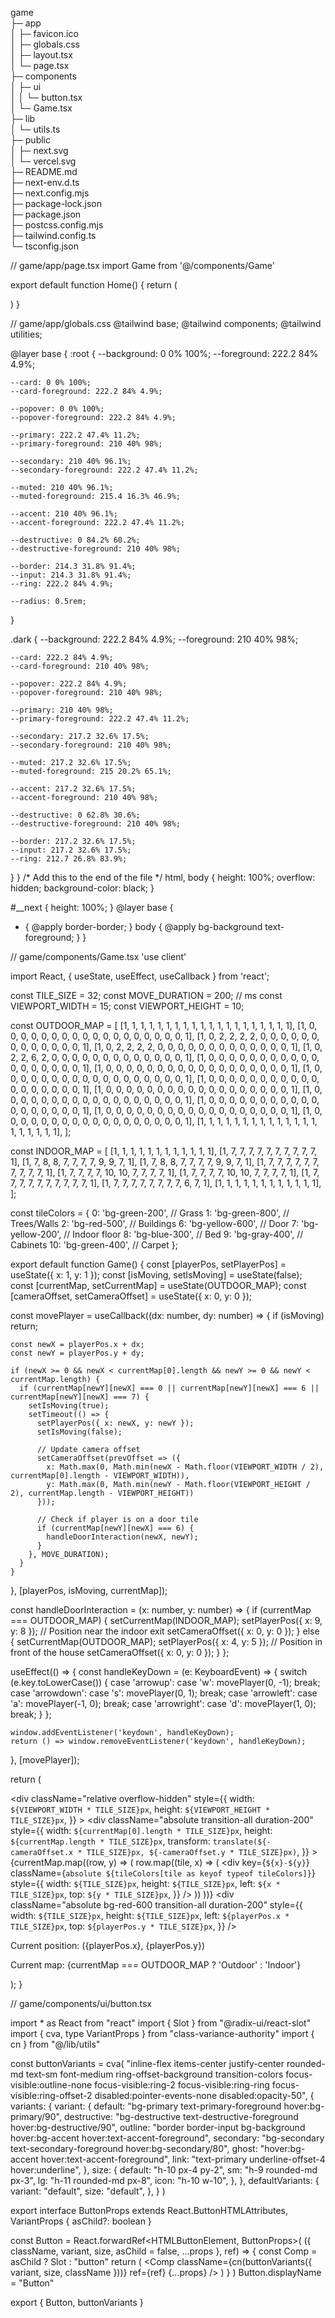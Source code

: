 game                   
├─ app                 
│  ├─ favicon.ico      
│  ├─ globals.css      
│  ├─ layout.tsx       
│  └─ page.tsx         
├─ components          
│  ├─ ui               
│  │  └─ button.tsx    
│  └─ Game.tsx         
├─ lib                 
│  └─ utils.ts         
├─ public              
│  ├─ next.svg         
│  └─ vercel.svg       
├─ README.md           
├─ next-env.d.ts       
├─ next.config.mjs     
├─ package-lock.json   
├─ package.json        
├─ postcss.config.mjs  
├─ tailwind.config.ts  
└─ tsconfig.json       


// game/app/page.tsx
import Game from '@/components/Game'

export default function Home() {
  return (
    <main className="flex min-h-screen items-center justify-center bg-black">
      <Game />
    </main>
  )
}

// game/app/globals.css
@tailwind base;
@tailwind components;
@tailwind utilities;
 
@layer base {
  :root {
    --background: 0 0% 100%;
    --foreground: 222.2 84% 4.9%;

    --card: 0 0% 100%;
    --card-foreground: 222.2 84% 4.9%;
 
    --popover: 0 0% 100%;
    --popover-foreground: 222.2 84% 4.9%;
 
    --primary: 222.2 47.4% 11.2%;
    --primary-foreground: 210 40% 98%;
 
    --secondary: 210 40% 96.1%;
    --secondary-foreground: 222.2 47.4% 11.2%;
 
    --muted: 210 40% 96.1%;
    --muted-foreground: 215.4 16.3% 46.9%;
 
    --accent: 210 40% 96.1%;
    --accent-foreground: 222.2 47.4% 11.2%;
 
    --destructive: 0 84.2% 60.2%;
    --destructive-foreground: 210 40% 98%;

    --border: 214.3 31.8% 91.4%;
    --input: 214.3 31.8% 91.4%;
    --ring: 222.2 84% 4.9%;
 
    --radius: 0.5rem;
  }
 
  .dark {
    --background: 222.2 84% 4.9%;
    --foreground: 210 40% 98%;
 
    --card: 222.2 84% 4.9%;
    --card-foreground: 210 40% 98%;
 
    --popover: 222.2 84% 4.9%;
    --popover-foreground: 210 40% 98%;
 
    --primary: 210 40% 98%;
    --primary-foreground: 222.2 47.4% 11.2%;
 
    --secondary: 217.2 32.6% 17.5%;
    --secondary-foreground: 210 40% 98%;
 
    --muted: 217.2 32.6% 17.5%;
    --muted-foreground: 215 20.2% 65.1%;
 
    --accent: 217.2 32.6% 17.5%;
    --accent-foreground: 210 40% 98%;
 
    --destructive: 0 62.8% 30.6%;
    --destructive-foreground: 210 40% 98%;
 
    --border: 217.2 32.6% 17.5%;
    --input: 217.2 32.6% 17.5%;
    --ring: 212.7 26.8% 83.9%;
  }
}
 /* Add this to the end of the file */
html, body {
  height: 100%;
  overflow: hidden;
  background-color: black;
}

#__next {
  height: 100%;
}
@layer base {
  * {
    @apply border-border;
  }
  body {
    @apply bg-background text-foreground;
  }
}

// game/components/Game.tsx
'use client'

import React, { useState, useEffect, useCallback } from 'react';

const TILE_SIZE = 32;
const MOVE_DURATION = 200; // ms
const VIEWPORT_WIDTH = 15;
const VIEWPORT_HEIGHT = 10;

const OUTDOOR_MAP = [
  [1, 1, 1, 1, 1, 1, 1, 1, 1, 1, 1, 1, 1, 1, 1, 1, 1, 1, 1, 1],
  [1, 0, 0, 0, 0, 0, 0, 0, 0, 0, 0, 0, 0, 0, 0, 0, 0, 0, 0, 1],
  [1, 0, 2, 2, 2, 2, 0, 0, 0, 0, 0, 0, 0, 0, 0, 0, 0, 0, 0, 1],
  [1, 0, 2, 2, 2, 2, 0, 0, 0, 0, 0, 0, 0, 0, 0, 0, 0, 0, 0, 1],
  [1, 0, 2, 2, 6, 2, 0, 0, 0, 0, 0, 0, 0, 0, 0, 0, 0, 0, 0, 1],
  [1, 0, 0, 0, 0, 0, 0, 0, 0, 0, 0, 0, 0, 0, 0, 0, 0, 0, 0, 1],
  [1, 0, 0, 0, 0, 0, 0, 0, 0, 0, 0, 0, 0, 0, 0, 0, 0, 0, 0, 1],
  [1, 0, 0, 0, 0, 0, 0, 0, 0, 0, 0, 0, 0, 0, 0, 0, 0, 0, 0, 1],
  [1, 0, 0, 0, 0, 0, 0, 0, 0, 0, 0, 0, 0, 0, 0, 0, 0, 0, 0, 1],
  [1, 0, 0, 0, 0, 0, 0, 0, 0, 0, 0, 0, 0, 0, 0, 0, 0, 0, 0, 1],
  [1, 0, 0, 0, 0, 0, 0, 0, 0, 0, 0, 0, 0, 0, 0, 0, 0, 0, 0, 1],
  [1, 0, 0, 0, 0, 0, 0, 0, 0, 0, 0, 0, 0, 0, 0, 0, 0, 0, 0, 1],
  [1, 0, 0, 0, 0, 0, 0, 0, 0, 0, 0, 0, 0, 0, 0, 0, 0, 0, 0, 1],
  [1, 0, 0, 0, 0, 0, 0, 0, 0, 0, 0, 0, 0, 0, 0, 0, 0, 0, 0, 1],
  [1, 1, 1, 1, 1, 1, 1, 1, 1, 1, 1, 1, 1, 1, 1, 1, 1, 1, 1, 1],
];

const INDOOR_MAP = [
  [1, 1, 1, 1, 1, 1, 1, 1, 1, 1, 1, 1],
  [1, 7, 7, 7, 7, 7, 7, 7, 7, 7, 7, 1],
  [1, 7, 8, 8, 7, 7, 7, 7, 9, 9, 7, 1],
  [1, 7, 8, 8, 7, 7, 7, 7, 9, 9, 7, 1],
  [1, 7, 7, 7, 7, 7, 7, 7, 7, 7, 7, 1],
  [1, 7, 7, 7, 7, 10, 10, 7, 7, 7, 7, 1],
  [1, 7, 7, 7, 7, 10, 10, 7, 7, 7, 7, 1],
  [1, 7, 7, 7, 7, 7, 7, 7, 7, 7, 7, 1],
  [1, 7, 7, 7, 7, 7, 7, 7, 7, 6, 7, 1],
  [1, 1, 1, 1, 1, 1, 1, 1, 1, 1, 1, 1],
];

const tileColors = {
  0: 'bg-green-200', // Grass
  1: 'bg-green-800', // Trees/Walls
  2: 'bg-red-500',   // Buildings
  6: 'bg-yellow-600', // Door
  7: 'bg-yellow-200', // Indoor floor
  8: 'bg-blue-300',  // Bed
  9: 'bg-gray-400',  // Cabinets
  10: 'bg-green-400', // Carpet
};

export default function Game() {
  const [playerPos, setPlayerPos] = useState({ x: 1, y: 1 });
  const [isMoving, setIsMoving] = useState(false);
  const [currentMap, setCurrentMap] = useState(OUTDOOR_MAP);
  const [cameraOffset, setCameraOffset] = useState({ x: 0, y: 0 });

  const movePlayer = useCallback((dx: number, dy: number) => {
    if (isMoving) return;

    const newX = playerPos.x + dx;
    const newY = playerPos.y + dy;

    if (newX >= 0 && newX < currentMap[0].length && newY >= 0 && newY < currentMap.length) {
      if (currentMap[newY][newX] === 0 || currentMap[newY][newX] === 6 || currentMap[newY][newX] === 7) {
        setIsMoving(true);
        setTimeout(() => {
          setPlayerPos({ x: newX, y: newY });
          setIsMoving(false);

          // Update camera offset
          setCameraOffset(prevOffset => ({
            x: Math.max(0, Math.min(newX - Math.floor(VIEWPORT_WIDTH / 2), currentMap[0].length - VIEWPORT_WIDTH)),
            y: Math.max(0, Math.min(newY - Math.floor(VIEWPORT_HEIGHT / 2), currentMap.length - VIEWPORT_HEIGHT))
          }));

          // Check if player is on a door tile
          if (currentMap[newY][newX] === 6) {
            handleDoorInteraction(newX, newY);
          }
        }, MOVE_DURATION);
      }
    }
  }, [playerPos, isMoving, currentMap]);

  const handleDoorInteraction = (x: number, y: number) => {
    if (currentMap === OUTDOOR_MAP) {
      setCurrentMap(INDOOR_MAP);
      setPlayerPos({ x: 9, y: 8 }); // Position near the indoor exit
      setCameraOffset({ x: 0, y: 0 });
    } else {
      setCurrentMap(OUTDOOR_MAP);
      setPlayerPos({ x: 4, y: 5 }); // Position in front of the house
      setCameraOffset({ x: 0, y: 0 });
    }
  };

  useEffect(() => {
    const handleKeyDown = (e: KeyboardEvent) => {
      switch (e.key.toLowerCase()) {
        case 'arrowup':
        case 'w': movePlayer(0, -1); break;
        case 'arrowdown':
        case 's': movePlayer(0, 1); break;
        case 'arrowleft':
        case 'a': movePlayer(-1, 0); break;
        case 'arrowright':
        case 'd': movePlayer(1, 0); break;
      }
    };

    window.addEventListener('keydown', handleKeyDown);
    return () => window.removeEventListener('keydown', handleKeyDown);
  }, [movePlayer]);

  return (
    <div className="flex flex-col items-center justify-center text-white min-h-screen bg-black">
      <div 
        className="relative overflow-hidden"
        style={{
          width: `${VIEWPORT_WIDTH * TILE_SIZE}px`,
          height: `${VIEWPORT_HEIGHT * TILE_SIZE}px`,
        }}
      >
        <div
          className="absolute transition-all duration-200"
          style={{
            width: `${currentMap[0].length * TILE_SIZE}px`,
            height: `${currentMap.length * TILE_SIZE}px`,
            transform: `translate(${-cameraOffset.x * TILE_SIZE}px, ${-cameraOffset.y * TILE_SIZE}px)`,
          }}
        >
          {currentMap.map((row, y) => (
            row.map((tile, x) => (
              <div
                key={`${x}-${y}`}
                className={`absolute ${tileColors[tile as keyof typeof tileColors]}`}
                style={{
                  width: `${TILE_SIZE}px`,
                  height: `${TILE_SIZE}px`,
                  left: `${x * TILE_SIZE}px`,
                  top: `${y * TILE_SIZE}px`,
                }}
              />
            ))
          ))}
          <div
            className="absolute bg-red-600 transition-all duration-200"
            style={{
              width: `${TILE_SIZE}px`,
              height: `${TILE_SIZE}px`,
              left: `${playerPos.x * TILE_SIZE}px`,
              top: `${playerPos.y * TILE_SIZE}px`,
            }}
          />
        </div>
      </div>
      <div className="mt-4 text-center">
        <p>Current position: ({playerPos.x}, {playerPos.y})</p>
        <p>Current map: {currentMap === OUTDOOR_MAP ? 'Outdoor' : 'Indoor'}</p>
      </div>
    </div>
  );
}

// game/components/ui/button.tsx

import * as React from "react"
import { Slot } from "@radix-ui/react-slot"
import { cva, type VariantProps } from "class-variance-authority"
import { cn } from "@/lib/utils"

const buttonVariants = cva(
  "inline-flex items-center justify-center rounded-md text-sm font-medium ring-offset-background transition-colors focus-visible:outline-none focus-visible:ring-2 focus-visible:ring-ring focus-visible:ring-offset-2 disabled:pointer-events-none disabled:opacity-50",
  {
    variants: {
      variant: {
        default: "bg-primary text-primary-foreground hover:bg-primary/90",
        destructive:
          "bg-destructive text-destructive-foreground hover:bg-destructive/90",
        outline:
          "border border-input bg-background hover:bg-accent hover:text-accent-foreground",
        secondary:
          "bg-secondary text-secondary-foreground hover:bg-secondary/80",
        ghost: "hover:bg-accent hover:text-accent-foreground",
        link: "text-primary underline-offset-4 hover:underline",
      },
      size: {
        default: "h-10 px-4 py-2",
        sm: "h-9 rounded-md px-3",
        lg: "h-11 rounded-md px-8",
        icon: "h-10 w-10",
      },
    },
    defaultVariants: {
      variant: "default",
      size: "default",
    },
  }
)

export interface ButtonProps
  extends React.ButtonHTMLAttributes<HTMLButtonElement>,
    VariantProps<typeof buttonVariants> {
  asChild?: boolean
}

const Button = React.forwardRef<HTMLButtonElement, ButtonProps>(
  ({ className, variant, size, asChild = false, ...props }, ref) => {
    const Comp = asChild ? Slot : "button"
    return (
      <Comp
        className={cn(buttonVariants({ variant, size, className }))}
        ref={ref}
        {...props}
      />
    )
  }
)
Button.displayName = "Button"

export { Button, buttonVariants }
